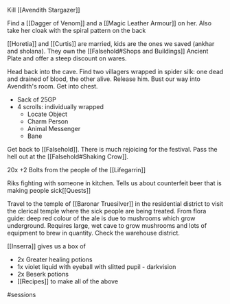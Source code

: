 Kill [[Avendith Stargazer]]

Find a [[Dagger of Venom]] and a [[Magic Leather Armour]] on her. Also take her cloak with the spiral pattern on the back

[[Horetia]] and [[Curtis]] are married, kids are the ones we saved (ankhar and sholana). They own the [[Falsehold#Shops and Buildings]] Ancient Plate and offer a steep discount on wares. 

Head back into the cave. Find two villagers wrapped in spider silk: one dead and drained of blood, the other alive. Release him. Bust our way into Avendith's room. Get into chest. 
- Sack of 25GP
-  4 scrolls: individually wrapped 
	-  Locate Object
	-  Charm Person
	-  Animal Messenger
	-  Bane

Get back to [[Falsehold]]. There is much rejoicing for the festival. Pass the hell out at the [[Falsehold#Shaking Crow]]. 

20x +2 Bolts from the people of the [[Lifegarrin]]

Riks fighting with someone in kitchen. Tells us about counterfeit beer that is making people sick[[Quests]]

Travel to the temple of [[Baronar Truesilver]] in the residential district to visit the clerical temple where the sick people are being treated. From flora guide: deep red colour of the ale is due to mushrooms which grow underground. Requires large, wet cave to grow mushrooms and lots of equipment to brew in quantity. Check the warehouse district.

[[Inserra]] gives us a box of 
- 2x Greater healing potions
- 1x violet liquid with eyeball with slitted pupil - darkvision
- 2x Beserk potions 
- [[Recipes]] to make all of the above

#sessions